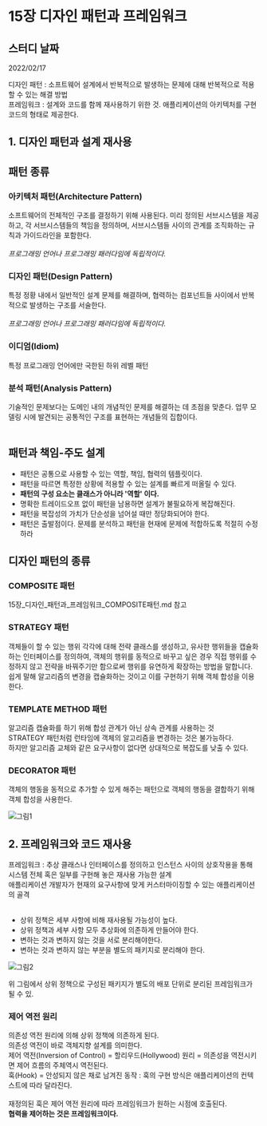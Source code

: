 # 15장 디자인 패턴과 프레임워크

## 스터디 날짜
2022/02/17

디자인 패턴 : 소프트웨어 설계에서 반복적으로 발생하는 문제에 대해 반복적으로 적용할 수 있는 해결 방법<br>
프레임워크 : 설계와 코드를 함께 재사용하기 위한 것. 애플리케이션의 아키텍처를 구현 코드의 형태로 제공한다.<br>

## 1. 디자인 패턴과 설계 재사용
## 패턴 종류
### 아키텍처 패턴(Architecture Pattern)
소프트웨어의 전체적인 구조를 결정하기 위해 사용된다. 미리 정의된 서브시스템을 제공하고, 각 서브시스템들의 책임을 정의하며, 서브시스템들 사이의 관계를 조직화하는 규칙과 가이드라인을 포함한다.<br><br>
*프로그래밍 언어나 프로그래밍 패러다임에 독립적이다.*
### 디자인 패턴(Design Pattern)
특정 정황 내에서 일반적인 설계 문제를 해결하며, 협력하는 컴포넌트들 사이에서 반복적으로 발생하는 구조를 서술한다.<br><br>
*프로그래밍 언어나 프로그래밍 패러다임에 독립적이다.*
### 이디엄(Idiom)
특정 프로그래밍 언어에만 국한된 하위 레벨 패턴
### 분석 패턴(Analysis Pattern)
기술적인 문제보다는 도메인 내의 개념적인 문제를 해결하는 데 초점을 맞춘다. 업무 모델링 시에 발견되는 공통적인 구조를 표현하는 개념들의 집합이다.
<br><br>
## 패턴과 책임-주도 설계
- 패턴은 공통으로 사용할 수 있는 역할, 책임, 협력의 템플릿이다.
- 패턴을 따르면 특정한 상황에 적용할 수 있는 설계를 빠르게 떠올릴 수 있다.
- **패턴의 구성 요소는 클래스가 아니라 '역할' 이다.**
- 명확한 트레이드오프 없이 패턴을 남용하면 설계가 불필요하게 복잡해진다.
- 패턴을 복잡성의 가치가 단순성을 넘어설 때만 정당화되어야 한다.
- 패턴은 출발점이다. 문제를 분석하고 패턴을 현재에 문제에 적합하도록 적절히 수정하라

## 디자인 패턴의 종류
### COMPOSITE 패턴
15장_디자인_패턴과_프레임워크_COMPOSITE패턴.md 참고
### STRATEGY 패턴
객체들이 할 수 있는 행위 각각에 대해 전략 클래스를 생성하고, 유사한 행위들을 캡슐화 하는 인터페이스를 정의하여, 객체의 행위를 동적으로 바꾸고 싶은 경우 직접 행위를 수정하지 않고 전략을 바꿔주기만 함으로써 행위를 유연하게 확장하는 방법을 말합니다.<br>
쉽게 말해 알고리즘의 변경을 캡슐화하는 것이고 이를 구현하기 위해 객체 합성을 이용한다.


### TEMPLATE METHOD 패턴
알고리즘 캡슐화를 하기 위해 합성 관계가 아닌 상속 관계를 사용하는 것<br>
STRATEGY 패턴처럼 런타임에 객체의 알고리즘을 변경하는 것은 불가능하다.<br>
하지만 알고리즘 교체와 같은 요구사항이 없다면 상대적으로 복잡도를 낮출 수 있다.<br>

### DECORATOR 패턴
객체의 행동을 동적으로 추가할 수 있게 해주는 패턴으로 객체의 행동을 결합하기 위해 객체 합성을 사용한다.<br>

![그림1](https://user-images.githubusercontent.com/71916223/154434236-e5b82bdd-0b9d-4a4b-bd51-e1a079455e24.PNG)

## 2. 프레임워크와 코드 재사용
프레임워크 : 추상 클래스나 인터페이스를 정의하고 인스턴스 사이의 상호작용을 통해 시스템 전체 혹은 일부를 구현해 놓은 재사용 가능한 설계<br>
애플리케이션 개발자가 현재의 요구사항에 맞게 커스터마이징할 수 있는 애플리케이션의 골격
<br><br>
- 상위 정책은 세부 사항에 비해 재사용될 가능성이 높다.
- 상위 정책과 세부 사항 모두 추상화에 의존하게 만들어야 한다.
- 변하는 것과 변하지 않는 것을 서로 분리해야한다.
- 변하는 것과 변하지 않는 부분을 별도의 패키지로 분리해야 한다.


![그림2](https://user-images.githubusercontent.com/71916223/154434246-cabaf2c5-efc8-4249-821e-b79907b1f6d8.PNG)

위 그림에서 상위 정책으로 구성된 패키지가 별도의 배포 단위로 분리된 프레임워크가 될 수 있.

### 제어 역전 원리
의존성 역전 원리에 의해 상위 정책에 의존하게 된다.<br>
의존성 역전이 바로 객체지향 설계를 의미한다.<br>
제어 역전(Inversion of Control) = 할리우드(Hollywood) 원리 = 의존성을 역전시키면 제어 흐름의 주체역시 역전된다.<br>
훅(Hook) = 안성되지 않은 채로 남겨진 동작 : 훅의 구현 방식은 애플리케이션의 컨텍스트에 따라 달라진다.<br>
<br>
재정의된 훅은 제어 역전 원리에 따라 프레임워크가 원하는 시점에 호출된다.<br>
**협력을 제어하는 것은 프레임워크이다.**
